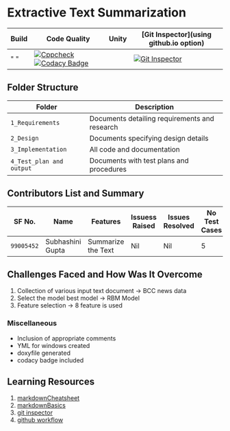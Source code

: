 # Extractive Text Summarization


Build | Code Quality | Unity | [Git Inspector](using github.io option)
------|----------|-------|--------------
 " " | [![Cppcheck](https://github.com/Subhashini2046/ResearchProduct/actions/workflows/c-cpp.yml/badge.svg)](https://github.com/Subhashini2046/ResearchProduct/actions/workflows/c-cpp.yml)  [![Codacy Badge](https://app.codacy.com/project/badge/Grade/71e553c81ac94be78b72e113d51dc3f1)](https://www.codacy.com/gh/Subhashini2046/ResearchProduct/dashboard?utm_source=github.com&amp;utm_medium=referral&amp;utm_content=Subhashini2046/ResearchProduct&amp;utm_campaign=Badge_Grade) |   | [![Git Inspector](https://github.com/Subhashini2046/ResearchProduct/actions/workflows/gitinspector.yml/badge.svg)](https://github.com/Subhashini2046/ResearchProduct/actions/workflows/gitinspector.yml)


## Folder Structure
Folder             | Description
-------------------| -----------------------------------------
`1_Requirements`   | Documents detailing requirements and research
`2_Design`         | Documents specifying design details
`3_Implementation` | All code and documentation
`4_Test_plan and output`      | Documents with test plans and procedures

## Contributors List and Summary

SF No. |  Name   |    Features    | Issuess Raised |Issues Resolved|No Test Cases|Test Case Pass
-------|---------|----------------|----------------|---------------|-------------|--------------
`99005452` | Subhashini Gupta  | Summarize the Text    | Nil     | Nil   |5   | YES    
   

## Challenges Faced and How Was It Overcome

1. Collection of various input text document -> BCC news data
2. Select the model best model -> RBM Model
3. Feature selection -> 8 feature is used


### Miscellaneous
* Inclusion of appropriate comments
* YML for windows created
* doxyfile generated
* codacy badge included

## Learning Resources
1. [markdownCheatsheet](https://github.com/adam-p/markdown-here/wiki/Markdown-Cheatsheet)
2. [markdownBasics](https://guides.github.com/features/mastering-markdown/)
3. [git inspector](https://github.com/ejwa/gitinspector.git)
4. [github workflow](https://docs.github.com/en/actions/learn-github-action)


